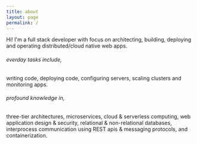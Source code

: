 ```yaml
---
title: about
layout: page
permalink: /
---
```


Hi! I'm a full stack developer with focus on architecting, building, deploying and operating distributed/cloud native web apps. 

###### everday tasks include,
writing code, deploying code, configuring servers, scaling clusters and monitoring apps.

###### profound knowledge in,
three-tier architectures, microservices, cloud & serverless computing, web application design & security, relational & non-relational databases, interprocess communication using REST apis & messaging protocols, and containerization.   

